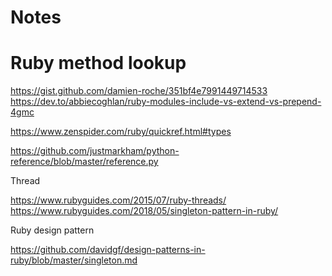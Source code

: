 # Notes

# Ruby method lookup
https://gist.github.com/damien-roche/351bf4e7991449714533
https://dev.to/abbiecoghlan/ruby-modules-include-vs-extend-vs-prepend-4gmc



https://www.zenspider.com/ruby/quickref.html#types


https://github.com/justmarkham/python-reference/blob/master/reference.py


Thread

https://www.rubyguides.com/2015/07/ruby-threads/
https://www.rubyguides.com/2018/05/singleton-pattern-in-ruby/


Ruby design pattern

https://github.com/davidgf/design-patterns-in-ruby/blob/master/singleton.md
